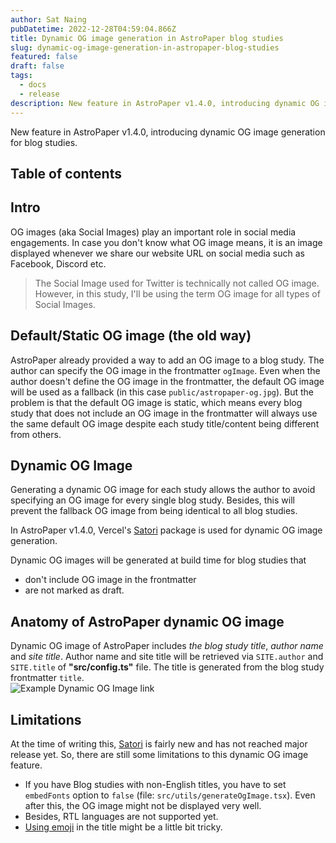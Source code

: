 ```yaml
---
author: Sat Naing
pubDatetime: 2022-12-28T04:59:04.866Z
title: Dynamic OG image generation in AstroPaper blog studies
slug: dynamic-og-image-generation-in-astropaper-blog-studies
featured: false
draft: false
tags:
  - docs
  - release
description: New feature in AstroPaper v1.4.0, introducing dynamic OG image generation for blog studies.
---
```


New feature in AstroPaper v1.4.0, introducing dynamic OG image generation for blog studies.

## Table of contents

## Intro

OG images (aka Social Images) play an important role in social media engagements. In case you don't know what OG image means, it is an image displayed whenever we share our website URL on social media such as Facebook, Discord etc.

> The Social Image used for Twitter is technically not called OG image. However, in this study, I'll be using the term OG image for all types of Social Images.

## Default/Static OG image (the old way)

AstroPaper already provided a way to add an OG image to a blog study. The author can specify the OG image in the frontmatter `ogImage`. Even when the author doesn't define the OG image in the frontmatter, the default OG image will be used as a fallback (in this case `public/astropaper-og.jpg`). But the problem is that the default OG image is static, which means every blog study that does not include an OG image in the frontmatter will always use the same default OG image despite each study title/content being different from others.

## Dynamic OG Image

Generating a dynamic OG image for each study allows the author to avoid specifying an OG image for every single blog study. Besides, this will prevent the fallback OG image from being identical to all blog studies.

In AstroPaper v1.4.0, Vercel's [Satori](https://github.com/vercel/satori) package is used for dynamic OG image generation.

Dynamic OG images will be generated at build time for blog studies that

- don't include OG image in the frontmatter
- are not marked as draft.

## Anatomy of AstroPaper dynamic OG image

Dynamic OG image of AstroPaper includes _the blog study title_, _author name_ and _site title_. Author name and site title will be retrieved via `SITE.author` and `SITE.title` of **"src/config.ts"** file. The title is generated from the blog study frontmatter `title`.  
![Example Dynamic OG Image link](https://user-images.githubusercontent.com/53733092/209704501-e9c2236a-3f4d-4c67-bab3-025aebd63382.png)

## Limitations

At the time of writing this, [Satori](https://github.com/vercel/satori) is fairly new and has not reached major release yet. So, there are still some limitations to this dynamic OG image feature.

- If you have Blog studies with non-English titles, you have to set `embedFonts` option to `false` (file: `src/utils/generateOgImage.tsx`). Even after this, the OG image might not be displayed very well.
- Besides, RTL languages are not supported yet.
- [Using emoji](https://github.com/vercel/satori#emojis) in the title might be a little bit tricky.
